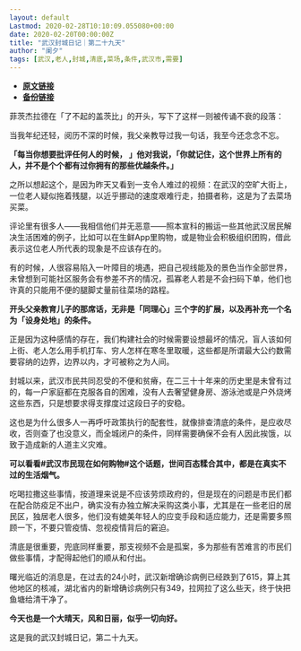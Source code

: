 ```yaml
---
layout: default
Lastmod: 2020-02-28T10:10:09.055080+00:00
date: 2020-02-20T00:00:00Z
title: "武汉封城日记｜第二十九天"
author: "阑夕"
tags: [武汉,老人,封城,清底,菜场,条件,武汉市,需要]
---
```


* [**原文链接**](http://mp.weixin.qq.com/s?__biz=MjM5NzY2OTE2MQ==&amp;mid=2652224687&amp;idx=1&amp;sn=3f8adaa3abf96050dde23bbaa9ab207e&amp;chksm=bd376ce98a40e5ffa0b702a9d8a9bfd646407422e338fd8e7ab566e79cbef4723d1a5217d75f#rd)
* [**备份链接**](http://archive.ph/19wGm)


菲茨杰拉德在「了不起的盖茨比」的开头，写下了这样一则被传诵不衰的段落：

  

当我年纪还轻，阅历不深的时候，我父亲教导过我一句话，我至今还念念不忘。

  

**「每当你想要批评任何人的时候， 」他对我说，「你就记住，这个世界上所有的人，并不是个个都有过你拥有的那些优越条件。」**

  

之所以想起这个，是因为昨天又看到一支令人难过的视频：在武汉的空旷大街上，一位老人疑似拖着残腿，以近乎挪动的速度艰难行走，拍摄者称，这是为了去菜场买菜。

  

评论里有很多人——我相信他们并无恶意——照本宣科的搬运一些其他武汉居民解决生活困难的例子，比如可以在生鲜App里购物，或是物业会积极组织团购，借此表示这位老人所代表的现象是不应该存在的。

  

有的时候，人很容易陷入一叶障目的境遇，把自己视线能及的景色当作全部世界，未曾想到可能社区服务会有参差不齐的情况，孤寡老人若是不会扫码下单，他们也许真的只能用不便的腿脚丈量前往菜场的路程。

  

**开头父亲教育儿子的那席话，无非是「同理心」三个字的扩展，以及再补充一个名为「设身处地」的条件。**

  

正是因为这种感情的存在，我们构建社会的时候需要设想最坏的情况，盲人该如何上街、老人怎么用手机打车、穷人怎样在寒冬里取暖，这些都是所谓最大公约数需要容纳的边界，边界以内，才可被称之为人间。

  

封城以来，武汉市民共同忍受的不便和贫瘠，在二三十十年来的历史里是未曾有过的，每一户家庭都在克服各自的困难，没有人去奢望健身房、游泳池或是户外烧烤这些东西，只是想要求得支撑度过这段日子的安稳。

  

这也是为什么很多人一再呼吁政策执行的配套性，就像排查清底的条件，是应收尽收，否则查了也没意义，而全城闭户的条件，同样需要确保不会有人因此挨饿，以致于造成新的人道主义灾难。

  

**可以看看#武汉市民现在如何购物#这个话题，世间百态糅合其中，都是在真实不过的生活烟气。**

  

吃喝拉撒这些事情，按道理来说是不应该劳烦政府的，但是现在的问题是市民们都在配合防疫足不出户，确实没有办独立解决采购这类小事，尤其是在一些老旧的居民区，独居老人很多，他们没有媲美年轻人的应变手段和适应能力，还是需要多照顾一下，不要只管疫情、忽视疫情背后的窘迫。

  

清底是很重要，兜底同样重要，那支视频不会是孤案，多为那些有苦难言的市民们做些事情，才配得起他们的顺从和付出。

  

曙光临近的消息是，在过去的24小时，武汉新增确诊病例已经跌到了615，算上其他地区的核减，湖北省内的新增确诊病例只有349，拉网拉了这么些天，终于快把鱼塘给清干净了。

  

**今天也是一个大晴天，风和日丽，似乎一切向好。**

  

这是我的武汉封城日记，第二十九天。

